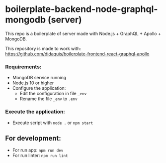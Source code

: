 # boilerplate-backend-node-graphql-mongodb (server)

This repo is a boilerplate of server made with Node.js + GraphQL + Apollo + MongoDB.

This repository is made to work with: https://github.com/didaquis/boilerplate-frontend-react-graphql-apollo

### Requirements:
* MongoDB service running
* Node.js 10 or higher
* Configure the application:
  * Edit the configuration in file `_env`
  * Rename the file `_env` to `.env`

### Execute the application:
* Execute script with `node .` or `npm start`

## For development:
* For run app: `npm run dev`
* For run linter: `npm run lint`
